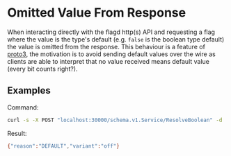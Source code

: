 # Omitted Value From Response

When interacting directly with the flagd http(s) API and requesting a flag where the value is the type's default (e.g. `false` is the boolean type default) the value is omitted from the response.
This behaviour is a feature of [proto3](https://developers.google.com/protocol-buffers/docs/proto3#json), the motivation is to avoid sending default values over the wire as clients are able to interpret that no value received means default value (every bit counts right?).

## Examples

Command:

```sh
curl -s -X POST "localhost:30000/schema.v1.Service/ResolveBoolean" -d '{"flagKey":"simple-flag","context":{}}' -H "Content-Type: application/json"
```

Result:

```sh
{"reason":"DEFAULT","variant":"off"}
```
